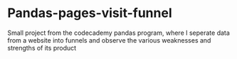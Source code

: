 # Pandas-pages-visit-funnel
Small project from the codecademy pandas program, where I seperate data from a website into funnels and observe the various weaknesses and strengths of its product
